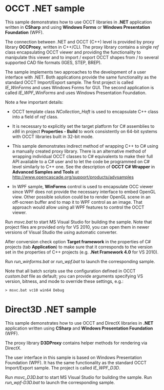 OCCT .NET sample
================== 

This sample demonstrates how to use OCCT libraries in <b>.NET</b> application written in **CSharp**
and using **Windows Forms** or **Windows Presentation Foundation** (WPF).

The connection between .NET and OCCT (C++) level is provided by proxy library **OCCProxy**, written in C++/CLI.
The proxy library contains a single *ref* class encapsulating OCCT viewer and providing the functionality to manipulate this viewer
and to import / export OCCT shapes from / to several supported CAD file formats (IGES, STEP, BREP).

The sample implements two approaches to the development of a user interface with .NET.
Both applications provide the same functionality as the standard OCCT Import/Export sample.
The first project is called *IE_WinForms* and uses Windows Forms for GUI.
The second application is called *IE_WPF_WinForms* and uses Windows Presentation Foundation.

Note a few important details:

- OCCT template class *NCollection_Haft* is used to encapsulate C++ class into a field of *ref* class.

- It is necessary to explicitly set the target platform for C# assemblies to *x86*
  in project **Properties - Build** to work consistently on 64-bit systems with OCCT libraries built in 32-bit mode.

- This sample demonstrates indirect method of wrapping C++ to C# using a manually created proxy library.
  There is an alternative method of wrapping individual OCCT classes to C# equivalents to make their full API available to a C# user
  and to let the code be programmed on C# level similarly to C++ one.
  See the description of **OCCT C# Wrapper** in **Advanced Samples and Tools** at
  http://www.opencascade.org/support/products/advsamples

- In WPF sample, **WinForms** control is used to encapsulate OCC viewer since WPF does not provide the necessary interface to embed OpenGL view.
  Other possible solution could be to render OpenGL scene in an off-screen buffer and to map it
  to WPF control as an image. That approach would allow using all WPF features to control the OCCT viewer.

Run *msvc.bat* to start MS Visual Studio for building the sample.
Note that project files are provided only for VS 2010, you can open them in
newer versions of Visual Studio the using automatic converter.

After conversion check option **Target framework** in the properties of C# projects
(tab **Application**) to make sure that it corresponds to the version set in
the properties of C++ projects (e.g. <b>.Net Framework 4.0</b> for VS 2010).

Run *run_winforms.bat* or *run_wpf.bat* to launch the corresponding sample.

Note that all batch scripts use the configuration defined in OCCT *custom.bat* file
as default; you can provide arguments specifying VS version, bitness, and mode to override these settings, e.g.:

	> msvc.bat vc10 win64 Debug

Direct3D .NET sample
==================

This sample demonstrates how to use OCCT and DirectX libraries in <b>.NET</b> application
written using **CSharp** and **Windows Presentation Foundation** (WPF).

The proxy library **D3DProxy** contains helper methods for rendering via DirectX.  

The user interface in this sample is based on Windows Presentation Foundation (WPF).
It has the same functionality as the standard OCCT Import/Export sample.
The project is called *IE_WPF_D3D*.

Run *msvc_D3D.bat* to start MS Visual Studio for building the sample.
Run *run_wpf-D3D.bat* to launch the corresponding sample.

